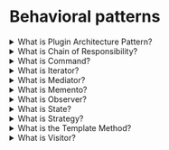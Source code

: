 # Behavioral patterns

<details>
  <summary>What is Plugin Architecture Pattern?</summary>

The Plugin Architecture Pattern allows to increase system functionality by plugins. It is possible to replace and combine plugins without necessitating new relations. The system uses plugins through the abstraction layer of extension points. When you implement plugin architecture, you need to make room for new features. It should be easy to add new functionality as a plugin.

</details>

<details>
  <summary>What is Chain of Responsibility?</summary>

Cin of Responsibility is a behavioural design pattern that lets you pass requests along a chain of handlers. Each handler decides thao process the request or move it on to the next handler in the chain.

Applicability:

- Use the Chain of Responsibility pattern when an expected program process different kinds of requests in various ways, but the exact types of requests and their sequences are unknown beforehand.
- Use it when it is essential to execute several handlers in a particular order.
- Use the CoR pattern when the set of handlers and their order are supposed to change at runtime.

Prons:

- You can control the order of request handling.
- Single Responsibility Principle. It is possible to decouple classes that invoke operations from them.
- Open/Closed Principle. You can introduce new handlers into the app without breaking the existing client code.

Cons:

- Some requests may end up unhandled.

[More >>](https://refactoring.guru/design-patterns/chain-of-responsibility)

</details>

<details>
  <summary>What is Command?</summary>

It is a behavioural design pattern that turns a request into a stand-alone object that contains all information about it. This transformation lets you pass requests to method arguments, delay or queue a request execution, and support undoable operations.

Applicability:

- Use the Command pattern when you want to parametrize objects with operations.
- Use the Command pattern when you want to queue operations, schedule their execution, or execute them remotely.
- Use the Command pattern when an application can reverse operations.

Prons:

- Single Responsibility Principle. It is possible to decouple classes that invoke operations from them that perform these operations.
- Open/Closed Principle. You can introduce new commands into the app without breaking existing client code.
- You can implement undo/redo.
- You can implement deferred execution of operations.
- You can assemble a set of simple commands into a complex one.

Cons:

- The code may become more complicated since introducing a whole new layer between senders and receivers.

[More >>](https://refactoring.guru/design-patterns/command)

</details>

<details>
  <summary>What is Iterator?</summary>

Iterator is a behavioural design pattern that lets you traverse elements of a collection without exposing its underlying representation (list, stack, tree, etc.).

Applicability:

- Use the Iterator pattern when element collection has a complex data structure under the hood, but you want to hide its complexity from clients (either for convenience or security reasons).
- Use the pattern to reduce duplication of the traversal code across your app.
- Use the Iterator when it is possible to traverse different data structures or when types of these structures are unknown beforehand.

Prons:

- Single Responsibility Principle. You can clean up the client code and the collections by extracting bulky traversal algorithms into separate classes.
- Open/Closed Principle. You can implement new types of collections and iterators and pass them to existing code without breaking anything.
- It is possible to iterate over the same collection in parallel because each iterative object contains its iteration state.
- For the same reason, it is possible to delay an iteration and continue it when needed.

Cons:

- Applying the pattern can be overkill if your app only works with simple collections.
- Using an iterator may be less efficient than going through elements of some specialized structure.

[More >>](https://refactoring.guru/design-patterns/iterator)

</details>

<details>
  <summary>What is Mediator?</summary>

The Mediator is a behavioural design pattern that lets to reduce chaotic dependencies between objects. It restricts direct communications between exemplars and forces those to collaborate only via a mediator.

Applicability:

- Use the Mediator pattern when it is hard to change some of the classes.
- Use it when it is possible to reuse a component in a different program.
- Use the Mediator when you find yourself creating tons of component subclasses.

Prons:

- Single Responsibility Principle. It is possible to extract the communications between various components into a single place, making it easier to comprehend and maintain.
- Open/Closed Principle. It is possible to introduce new mediators without having to change the components.
- It is possible to reduce coupling between various components of a program.
- It is possible to reuse individual components easier.

Cons:

- Over time a mediator can evolve into a God Object.

[More >>](https://refactoring.guru/design-patterns/mediator)

</details>

<details>
  <summary>What is Memento?</summary>

Memento is a behavioural design pattern that lets you save and restore the previous state of an object without revealing the details of its implementation.

Applicability:

- Use the Memento pattern when you want to produce snapshots of the object state for the ability to restore a previous state of the object.
- Use it when direct access to the object fields/getters/setters violates its encapsulation.

Prons:

- It is possible to produce snapshots of the state without violating its encapsulation.
- It is possible to simplify the code by letting the caretaker maintain the history of the state.

Cons:

- The app might consume lots of RAM if clients create mementoes too often.
- Caretakers should track the lifecycle to be able to destroy obsolete mementoes.
- Most dynamic programming languages, such as PHP, Python and JavaScript, don't guarantee that the state within the Memento stays untouched.

[More >>](https://refactoring.guru/design-patterns/memento)

</details>

<details>
  <summary>What is Observer?</summary>

It is a behavioural design pattern that lets you define a subscription mechanism to notify multiple objects about any events.

Applicability:

- Use the Observer pattern when changes to the state of one object may require changing other ones, and the set of the object is unknown beforehand or changes dynamically.
- Use the pattern when some parts in an app must observe others, but only for a limited time or in specific cases.

Prons:

- Open/Closed Principle. You can introduce new subscriber classes without changing the code (and vice versa if there is a publisher interface).
- You can establish relations between objects at runtime.

Cons:

- Subscribers get notifications in random order.

[More >>](https://refactoring.guru/design-patterns/observer)

</details>

<details>
  <summary>What is State?</summary>

It is a behavioural design pattern that lets an object alter its behaviour when its internal state changes.

Applicability:

- Use the State pattern when you have an object that behaves differently depending on its current one, the number of states is enormous, and the state-specific code changes frequently.
- Use the pattern when you have a class polluted with massive conditionals that alter how the class behaves according to the current values of the class fields.
- Use State when you have a lot of duplicate code across similar states and transitions of a condition-based state machine.

Prons:

- Single Responsibility Principle. Organize the code related to particular states into separate classes.
- Open/Closed Principle. Introduce new states without changing existing state classes or the context.
- Simplify the code of the context by eliminating bulky state machine conditionals.

Cons:

- Applying the pattern can be overkill if a state machine has only a few states or rarely changes.

[More >>](https://refactoring.guru/design-patterns/state)

</details>

<details>
  <summary>What is Strategy?</summary>

Strategy is a behavioural design pattern that lets you define a family of algorithms, but each of them into a separate class, and make their objects interchangeable. The pattern could be useful for Open-Close principle because allows to add new functionality by new strategy.

Applicability:

- Use the Strategy pattern when you want to use different variants of an algorithm within an object and switch from one algorithm to another during runtime.
- Use the Strategy when you have a lot of similar classes that only differ in executing some behaviour.
- Use the pattern to isolate the business logic from the implementation details of algorithms that may not be as important.
- Use it when your class has a massive conditional operator that switches between different variants of the same algorithm.

Prons:

- You can swap algorithms used inside an object at runtime.
- You can isolate the implementation details of an algorithm from the code that uses it.
- You can replace inheritance with composition.
- Open/Closed Principle. You can introduce new strategies without having to change the context.

Cons:

- If you only have a couple of algorithms and they rarely change, there is no real reason to overcomplicate the program with new classes and interfaces that come along with the pattern.
- Clients must be aware of the differences between strategies to be able to select a proper one.
- Many modern programming languages have functional type support that lets you implement different versions of an algorithm inside a set of anonymous functions.

[More >>](https://refactoring.guru/design-patterns/strategy)

</details>

<details>
  <summary>What is the Template Method?</summary>

Template Method is a behavioural design pattern that defines the skeleton of an algorithm in the superclass but lets subclasses override specific steps of the algorithm without changing its structure. Also could be useful for the Open-Close principle.

Applicability:

- Use the Template Method pattern when you want to let clients extend only steps of an algorithm, but not the whole algorithm or its structure.
- Use the pattern when you have several classes that contain almost identical algorithms with some minor differences. As a result, you might need to modify all when the algorithm changes.

Prons:

- You can let clients override only certain parts of a large algorithm, making them less affected by changes into other parts of the algorithm.
- You can pull the duplicate code into a superclass.

Cons:

- You might violate the Liskov Substitution Principle by suppressing a default step implementation via a subclass.
  Template methods tend to be harder to maintain the more steps they have.

[More >>](https://refactoring.guru/design-patterns/template-method)

</details>

<details>
  <summary>What is Visitor?</summary>

It is a behavioural design pattern that lets you separate algorithms from the objects on which they operate.

Applicability:

- Use the Visitor when you need to operate on all elements of a complex object structure (for example, an object tree).
- Use the Visitor to clean up the business logic of auxiliary behaviours.
- Use the pattern when a behaviour makes sense only in some classes of a class hierarchy, but not in others.

Prons:

- Open/Closed Principle. You can introduce a new behaviour that can work with objects of different classes without changing these classes.
- Single Responsibility Principle. You can move multiple versions of the same behaviour into the same class.
- A visitor object can accumulate some information while working with various. It might be handy when you want to traverse some complex object structure, such as an object tree, and apply one to each object of this structure.

Cons:

- You need to update all visitors each time a class gets added to or removed from the element hierarchy.
- Visitors might lack the necessary access to the private fields and methods of the elements

[More >>](https://refactoring.guru/design-patterns/visitor)

</details>
